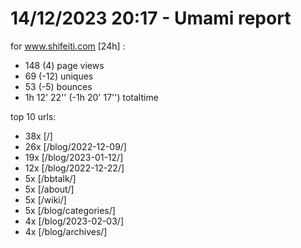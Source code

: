 # 14/12/2023 20:17 - Umami report
for www.shifeiti.com [24h] :

 - 148 (4) page views
 - 69 (-12) uniques
 - 53 (-5) bounces
 - 1h 12' 22'' (-1h 20' 17'') totaltime


top 10 urls:
 - 38x [/]
 - 26x [/blog/2022-12-09/]
 - 19x [/blog/2023-01-12/]
 - 12x [/blog/2022-12-22/]
 - 5x [/bbtalk/]
 - 5x [/about/]
 - 5x [/wiki/]
 - 5x [/blog/categories/]
 - 4x [/blog/2023-02-03/]
 - 4x [/blog/archives/]


